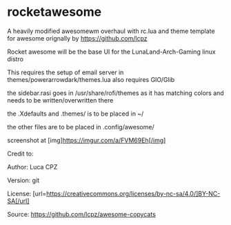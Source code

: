 # rocketawesome
A heavily modified awesomewm overhaul
with rc.lua and theme template for awesome orignally by https://github.com/lcpz

Rocket awesome will be the base UI for the LunaLand-Arch-Gaming linux distro


This requires the setup of email server in themes/powerarrowdark/themes.lua
also requires GIO/Glib

the sidebar.rasi goes in /usr/share/rofi/themes as it has matching colors and needs to be written/overwritten there

the .Xdefaults and .themes/ is to be placed in ~/

the other files are to be placed in .config/awesome/

screenshot at [img]https://imgur.com/a/FVM69Eh[/img]

Credit to:

Author:	Luca CPZ

Version:	git

License: [url=https://creativecommons.org/licenses/by-nc-sa/4.0/]BY-NC-SA[/url]

Source:	https://github.com/lcpz/awesome-copycats
